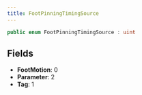 ```yaml
---
title: FootPinningTimingSource
---
```


```csharp
public enum FootPinningTimingSource : uint
```

## Fields

- **FootMotion**: 0
- **Parameter**: 2
- **Tag**: 1

